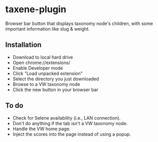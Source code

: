 # taxene-plugin
Browser bar button that displays taxonomy node's children, with some important information like slug & weight.
## Installation
- Download to local hard drive
- Open chrome://extensions/
- Enable Developer mode
- Click "Load unpacked extension"
- Select the directory you just downloaded
- Browse to a VW taxonomy node
- Click the new button in your browser bar

## To do
- Check for Selene availability (i.e., LAN connection).
- Don't do anything if the tab isn't a VW taxonomy node.
- Handle the VW home page.
- Inject the scores into the page instead of using a popup.